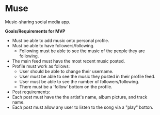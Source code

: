 <h1>Muse</h1>

Music-sharing social media app.

<b>Goals/Requirements for MVP</b>
- Must be able to add music onto personal profile.
- Must be able to have followers/following.
  - Following must be able to see the music of the people they are following.
- The main feed must have the most recent music posted.
- Profile must work as follows:
  - User should be able to change their username.
  - User must be able to see the music they posted in their profile feed.
  - User must be able to see the number of followers/following.
  - There must be a 'follow' bottom on the profile.
 - Post requirements:
  - Each post must have the the artist's name, album picture, and track name.
  - Each post must allow any user to listen to the song via a "play" botton.
